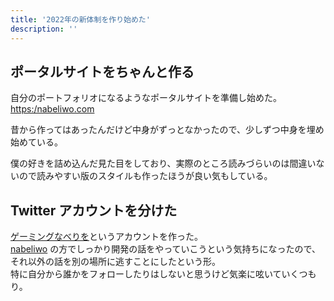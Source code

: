 ```yaml
---
title: '2022年の新体制を作り始めた'
description: ''
---
```


## ポータルサイトをちゃんと作る

自分のポートフォリオになるようなポータルサイトを準備し始めた。  
[https:/nabeliwo.com](https:/nabeliwo.com)

昔から作ってはあったんだけど中身がずっとなかったので、少しずつ中身を埋め始めている。

僕の好きを詰め込んだ見た目をしており、実際のところ読みづらいのは間違いないので読みやすい版のスタイルも作ったほうが良い気もしている。

## Twitter アカウントを分けた

[ゲーミングなべりを](https://twitter.com/nabeliwo_2nd)というアカウントを作った。  
[nabeliwo](https://twitter.com/nabeliwo_2nd) の方でしっかり開発の話をやっていこうという気持ちになったので、それ以外の話を別の場所に逃すことにしたという形。  
特に自分から誰かをフォローしたりはしないと思うけど気楽に呟いていくつもり。
